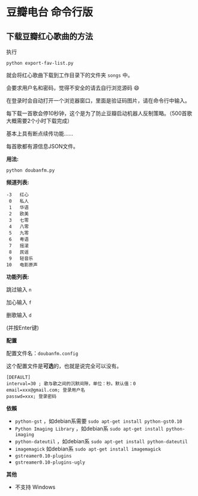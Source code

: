 豆瓣电台 命令行版
=================

下载豆瓣红心歌曲的方法
----------------------------

执行

```
python export-fav-list.py
```

就会将红心歌曲下载到工作目录下的文件夹 `songs` 中。

会要求用户名和密码，觉得不安全的请去自行浏览源码 :smile:

在登录时会自动打开一个浏览器窗口，里面是验证码图片，请在命令行中输入。

每下载一首歌会停10秒钟，这个是为了防止豆瓣启动机器人反制策略。（500首歌大概需要2个小时下载完成）

基本上具有断点续传功能……

每首歌都有源信息JSON文件。

**用法:**

`python doubanfm.py`

**频道列表:**

```
-3   红心
 0   私人
 1   华语
 2   欧美
 3   七零
 4   八零
 5   九零
 6   粤语
 7   摇滚
 8   民谣
 9   轻音乐
10   电影原声
```

**功能列表:**

跳过输入 `n`

加心输入 `f`

删歌输入 `d`

(并按Enter键)

**配置**

配置文件名：`doubanfm.config`

这个配置文件是**可选**的，也就是说完全可以没有。

```
[DEFAULT]
interval=30 ; 歌与歌之间的沉默间隙，单位：秒。默认值：0
email=xxx@gmail.com; 登录用户名
passwd=xxx; 登录密码
```

**依賴**

- `python-gst` ，如debian系需要 `sudo apt-get install python-gst0.10`
- `Python Imaging Library` ，如debian系 `sudo apt-get install python-imaging`
- `python-dateutil` ，如debian系 `sudo apt-get install python-dateutil`
- `imagemagick` 如debian系 `sudo apt-get install imagemagick`
- `gstreamer0.10-plugins`
- `gstreamer0.10-plugins-ugly`

**其他**

- 不支持 Windows 

